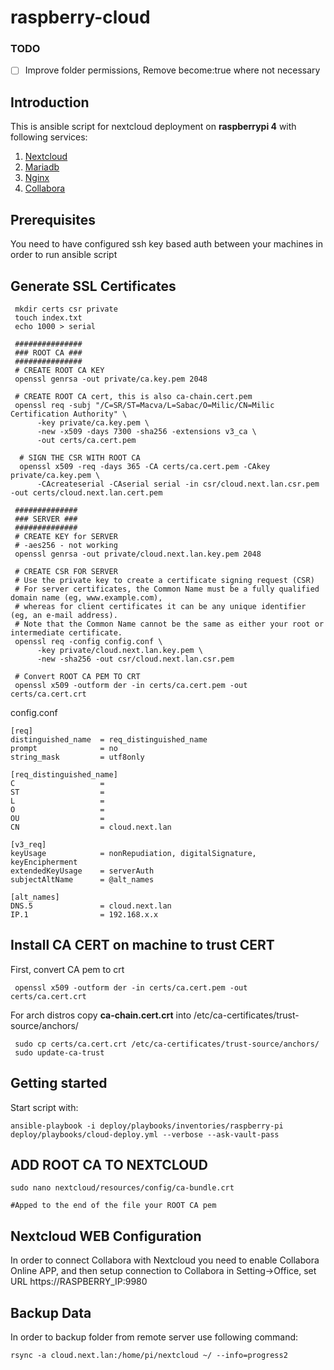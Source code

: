 # raspberry-cloud

### TODO
- [ ] Improve folder permissions, Remove become:true where not necessary

## Introduction

This is ansible script for nextcloud deployment on **raspberrypi 4** with following services:
1. [Nextcloud](https://nextcloud.com/)
1. [Mariadb](https://mariadb.org/)
1. [Nginx](https://www.nginx.com/)
1. [Collabora](https://www.collaboraoffice.com/)

## Prerequisites
You need to have configured ssh key based auth between your machines in order to run ansible script

## Generate SSL Certificates 
```
 mkdir certs csr private
 touch index.txt
 echo 1000 > serial
 
 ###############
 ### ROOT CA ###
 ###############
 # CREATE ROOT CA KEY
 openssl genrsa -out private/ca.key.pem 2048
 
 # CREATE ROOT CA cert, this is also ca-chain.cert.pem
 openssl req -subj "/C=SR/ST=Macva/L=Sabac/O=Milic/CN=Milic Certification Authority" \
      -key private/ca.key.pem \
      -new -x509 -days 7300 -sha256 -extensions v3_ca \
      -out certs/ca.cert.pem
      
  # SIGN THE CSR WITH ROOT CA
  openssl x509 -req -days 365 -CA certs/ca.cert.pem -CAkey private/ca.key.pem \
      -CAcreateserial -CAserial serial -in csr/cloud.next.lan.csr.pem -out certs/cloud.next.lan.cert.pem

 ##############
 ### SERVER ###
 ##############
 # CREATE KEY for SERVER
 # -aes256 - not working 
 openssl genrsa -out private/cloud.next.lan.key.pem 2048
 
 # CREATE CSR FOR SERVER
 # Use the private key to create a certificate signing request (CSR)
 # For server certificates, the Common Name must be a fully qualified domain name (eg, www.example.com), 
 # whereas for client certificates it can be any unique identifier (eg, an e-mail address). 
 # Note that the Common Name cannot be the same as either your root or intermediate certificate.
 openssl req -config config.conf \
      -key private/cloud.next.lan.key.pem \
      -new -sha256 -out csr/cloud.next.lan.csr.pem

 # Convert ROOT CA PEM TO CRT
 openssl x509 -outform der -in certs/ca.cert.pem -out certs/ca.cert.crt
```

config.conf
```
[req]
distinguished_name  = req_distinguished_name
prompt              = no
string_mask         = utf8only
 
[req_distinguished_name]
C                   = 
ST                  = 
L                   = 
O                   = 
OU                  = 
CN                  = cloud.next.lan
 
[v3_req]
keyUsage            = nonRepudiation, digitalSignature, keyEncipherment
extendedKeyUsage    = serverAuth
subjectAltName      = @alt_names

[alt_names]
DNS.5				= cloud.next.lan
IP.1                = 192.168.x.x
```

## Install CA CERT on machine to trust CERT
First, convert CA pem to crt 
```
 openssl x509 -outform der -in certs/ca.cert.pem -out certs/ca.cert.crt                              
```
For arch distros copy **ca-chain.cert.crt** into /etc/ca-certificates/trust-source/anchors/
```
 sudo cp certs/ca.cert.crt /etc/ca-certificates/trust-source/anchors/
 sudo update-ca-trust 
```

## Getting started
Start script with:
```
ansible-playbook -i deploy/playbooks/inventories/raspberry-pi deploy/playbooks/cloud-deploy.yml --verbose --ask-vault-pass
```

## ADD ROOT CA TO NEXTCLOUD
```
sudo nano nextcloud/resources/config/ca-bundle.crt

#Apped to the end of the file your ROOT CA pem 
```

## Nextcloud WEB Configuration
In order to connect Collabora with Nextcloud you need to enable Collabora Online APP,
and then setup connection to Collabora in Setting->Office, set URL https://RASPBERRY_IP:9980

## Backup Data
In order to backup folder from remote server use following command:
```
rsync -a cloud.next.lan:/home/pi/nextcloud ~/ --info=progress2
```